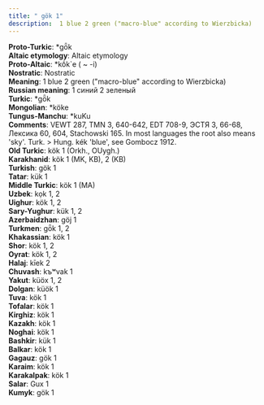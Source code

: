 ```yaml
---
title: " gök 1"
description:  1 blue 2 green ("macro-blue" according to Wierzbicka)
---
```


<strong>Proto-Turkic</strong>:  *gȫk<br>
<strong>Altaic etymology</strong>:  Altaic etymology<br>
<strong> Proto-Altaic</strong>:  *kṓk`e ( ~ -i)<br>
<strong>Nostratic</strong>:  Nostratic<br>
<strong>Meaning</strong>:  1 blue 2 green ("macro-blue" according to Wierzbicka)<br>
<strong>Russian meaning</strong>:  1 синий 2 зеленый<br>
<strong>Turkic</strong>:  *gȫk<br>
<strong>Mongolian</strong>:  *köke<br>
<strong>Tungus-Manchu</strong>:  *kuKu<br>
<strong>Comments</strong>:  VEWT 287, TMN 3, 640-642, EDT 708-9, ЭСТЯ 3, 66-68, Лексика 60, 604, Stachowski 165. In most languages the root also means 'sky'. Turk. > Hung. kék 'blue', see Gombocz 1912.<br>
<strong>Old Turkic</strong>:  kök 1 (Orkh., OUygh.)<br>
<strong>Karakhanid</strong>:  kök 1 (MK, KB), 2 (KB)<br>
<strong>Turkish</strong>:  gök 1<br>
<strong>Tatar</strong>:  kük 1<br>
<strong>Middle Turkic</strong>:  kök 1 (MA)<br>
<strong>Uzbek</strong>:  kọk 1, 2<br>
<strong>Uighur</strong>:  kök 1, 2<br>
<strong>Sary-Yughur</strong>:  kük 1, 2<br>
<strong>Azerbaidzhan</strong>:  göj 1<br>
<strong>Turkmen</strong>:  gȫk 1, 2<br>
<strong>Khakassian</strong>:  kök 1<br>
<strong>Shor</strong>:  kök 1, 2<br>
<strong>Oyrat</strong>:  kök 1, 2<br>
<strong>Halaj</strong>:  kīek 2<br>
<strong>Chuvash</strong>:  kъʷvak 1<br>
<strong>Yakut</strong>:  küöx 1, 2<br>
<strong>Dolgan</strong>:  küök 1<br>
<strong>Tuva</strong>:  kök 1<br>
<strong>Tofalar</strong>:  kök 1<br>
<strong>Kirghiz</strong>:  kök 1<br>
<strong>Kazakh</strong>:  kök 1<br>
<strong>Noghai</strong>:  kök 1<br>
<strong>Bashkir</strong>:  kük 1<br>
<strong>Balkar</strong>:  kök 1<br>
<strong>Gagauz</strong>:  gök 1<br>
<strong>Karaim</strong>:  kök 1<br>
<strong>Karakalpak</strong>:  kök 1<br>
<strong>Salar</strong>:  Gux 1<br>
<strong>Kumyk</strong>:  gök 1<br>


